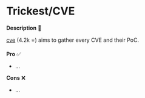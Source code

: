 # Trickest/CVE

<div class="row row-cols-lg-2"><div>

**Description** 🍁

[cve](https://github.com/trickest/cve) (4.2k ⭐) aims to gather every CVE and their PoC.
</div><div>

**Pro** ✅

* ...

**Cons** ❌

* ...
</div></div>